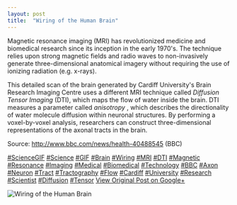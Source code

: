 ```yaml
---
layout: post
title:  "Wiring of the Human Brain"
---
```


Magnetic resonance imaging (MRI) has revolutionized medicine and biomedical research since its inception in the early 1970's. The technique relies upon strong magnetic fields and radio waves to non-invasively generate three-dimensional anatomical imagery without requiring the use of ionizing radiation (e.g. x-rays).  
  
This detailed scan of the brain generated by Cardiff University's Brain Research Imaging Centre uses a different MRI technique called _Diffusion Tensor Imaging_ (DTI), which maps the flow of water inside the brain. DTI measures a parameter called _anisotropy_ , which describes the directionality of water molecule diffusion within neuronal structures. By performing a voxel-by-voxel analysis, researchers can construct three-dimensional representations of the axonal tracts in the brain.  
  
Source: <http://www.bbc.com/news/health-40488545> (BBC)  
  
[#ScienceGIF](https://plus.google.com/s/%23ScienceGIF/posts) [#Science](https://plus.google.com/s/%23Science/posts) [#GIF](https://plus.google.com/s/%23GIF/posts) [#Brain](https://plus.google.com/s/%23Brain/posts) [#Wiring](https://plus.google.com/s/%23Wiring/posts) [#MRI](https://plus.google.com/s/%23MRI/posts) [#DTI](https://plus.google.com/s/%23DTI/posts) [#Magnetic](https://plus.google.com/s/%23Magnetic/posts) [#Resonance](https://plus.google.com/s/%23Resonance/posts) [#Imaging](https://plus.google.com/s/%23Imaging/posts) [#Medical](https://plus.google.com/s/%23Medical/posts) [#Biomedical](https://plus.google.com/s/%23Biomedical/posts) [#Technology](https://plus.google.com/s/%23Technology/posts) [#BBC](https://plus.google.com/s/%23BBC/posts) [#Axon](https://plus.google.com/s/%23Axon/posts) [#Neuron](https://plus.google.com/s/%23Neuron/posts) [#Tract](https://plus.google.com/s/%23Tract/posts) [#Tractography](https://plus.google.com/s/%23Tractography/posts) [#Flow](https://plus.google.com/s/%23Flow/posts) [#Cardiff](https://plus.google.com/s/%23Cardiff/posts) [#University](https://plus.google.com/s/%23University/posts) [#Research](https://plus.google.com/s/%23Research/posts) [#Scientist](https://plus.google.com/s/%23Scientist/posts) [#Diffusion](https://plus.google.com/s/%23Diffusion/posts) [#Tensor](https://plus.google.com/s/%23Tensor/posts)
[View Original Post on Google+](https://plus.google.com/+ColinSullender/posts/iQq1Ymp3JQN)

![Wiring of the Human Brain](/assets/img/2017-07-08-Wiring-of-the-Human-Brain.gif)
